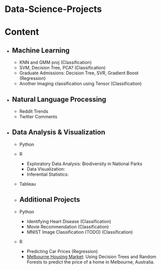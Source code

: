 # Data-Science-Projects

# Content
* ## Machine Learning
	* KNN and GMM proj (Classification)
	* SVM, Decision Tree, PCA? (Classification)
	* Graduate Admissions: Decision Tree, SVR, Gradient Boost (Regression)
	* Another Imaging classification using Tensor (Classification)
* ## Natural Language Processing
	* Reddit Trends
	* Twitter Comments
* ## Data Analysis & Visualization
	* Python

	* R
		* Exploratory Data Analysis: Biodiversity in National Parks
		* Data Visualization: 
		* Inferential Statistics: 
	* Tableau

	* ## Additional Projects
	* Python
		* Identifying Heart Disease (Classification)
		* Movie Recommendation (Classification)
		* MNIST Image Classification (TODO) (Classification)
	* R
		* Predicting Car Prices (Regression)
		* [Melbourne Housing Market](https://rpubs.com/justingee193/rproj_rf_dt): Using Decision Trees and Random Forests to predict the price of a home in Melbourne, Australia.

